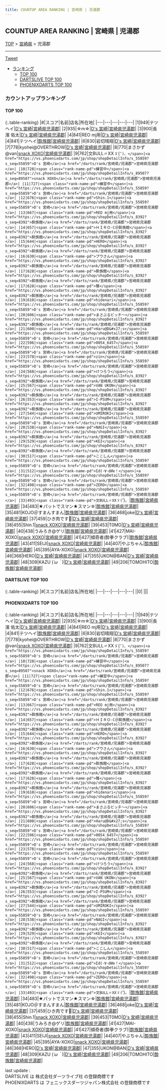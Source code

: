 ```yaml
---
title: COUNTUP AREA RANKING | 宮崎県 | 児湯郡
---
```

## COUNTUP AREA RANKING | 宮崎県 | 児湯郡

[TOP](/darts/rank/) > [宮崎県](/darts/rank/宮崎県/) > 児湯郡

___

<a href="https://twitter.com/share?ref_src=twsrc%5Etfw" data-text="COUNTUP AREA RANKING | 宮崎県児湯郡" class="twitter-share-button" data-hashtags="DARTSLIVE,PHOENIXDARTS,darts,ダーツ" data-show-count="false">Tweet</a>

* [ランキング](#カウントアップランキング)
    * [TOP 100](#top-100)
    * [DARTSLIVE TOP 100](#dartslive-top-100)
    * [PHOENIXDARTS TOP 100](#phoenixdarts-top-100)

### カウントアップランキング

#### TOP 100



{:.table-ranking}
|#|スコア|名前|店名|所在地|
|---|---|---|---|---|
|1|949|<span class="rank-name-pd">テツヘイ</span>|<a href="https://vs.phoenixdarts.com/jp/shop/shopDetailInfo/s_55859?s_seq=55859">D's 宮崎</a>|<a href="/darts/rank/宮崎県/児湯郡">宮崎県児湯郡</a>|
|2|935|<span class="rank-name-pd">☆m☆</span>|<a href="https://vs.phoenixdarts.com/jp/shop/shopDetailInfo/s_55859?s_seq=55859">D's 宮崎</a>|<a href="/darts/rank/宮崎県/児湯郡">宮崎県児湯郡</a>|
|3|900|<span class="rank-name-pd">長濱 佑太</span>|<a href="https://vs.phoenixdarts.com/jp/shop/shopDetailInfo/s_55859?s_seq=55859">D's 宮崎</a>|<a href="/darts/rank/宮崎県/児湯郡">宮崎県児湯郡</a>|
|4|841|<span class="rank-name-pd">REO mj用</span>|<a href="https://vs.phoenixdarts.com/jp/shop/shopDetailInfo/s_55859?s_seq=55859">D's 宮崎</a>|<a href="/darts/rank/宮崎県/児湯郡">宮崎県児湯郡</a>|
|4|841|<span class="rank-name-pd">テツヘイ</span>|<a href="https://vs.phoenixdarts.com/jp/shop/shopDetailInfo/s_8392?s_seq=8392">酔族館</a>|<a href="/darts/rank/宮崎県/児湯郡">宮崎県児湯郡</a>|
|6|830|<span class="rank-name-pd">岩切晴翔</span>|<a href="https://vs.phoenixdarts.com/jp/shop/shopDetailInfo/s_55859?s_seq=55859">D's 宮崎</a>|<a href="/darts/rank/宮崎県/児湯郡">宮崎県児湯郡</a>|
|7|778|<span class="rank-name-pd">kyohei@OVERTHROW</span>|<a href="https://vs.phoenixdarts.com/jp/shop/shopDetailInfo/s_55859?s_seq=55859">D's 宮崎</a>|<a href="/darts/rank/宮崎県/児湯郡">宮崎県児湯郡</a>|
|8|770|<span class="rank-name-pd">まさかず@van</span>|<a href="https://vs.phoenixdarts.com/jp/shop/shopDetailInfo/s_89507?s_seq=89507">snack XOXO</a>|<a href="/darts/rank/宮崎県/児湯郡">宮崎県児湯郡</a>|
|9|762|<span class="rank-name-pd">文BULL〃XXゞ(`’)、</span>|<a href="https://vs.phoenixdarts.com/jp/shop/shopDetailInfo/s_55859?s_seq=55859">D's 宮崎</a>|<a href="/darts/rank/宮崎県/児湯郡">宮崎県児湯郡</a>|
|10|728|<span class="rank-name-pd">練習中</span>|<a href="https://vs.phoenixdarts.com/jp/shop/shopDetailInfo/s_89507?s_seq=89507">snack XOXO</a>|<a href="/darts/rank/宮崎県/児湯郡">宮崎県児湯郡</a>|
|11|727|<span class="rank-name-pd">練習中</span>|<a href="https://vs.phoenixdarts.com/jp/shop/shopDetailInfo/s_55859?s_seq=55859">D's 宮崎</a>|<a href="/darts/rank/宮崎県/児湯郡">宮崎県児湯郡</a>|
|12|676|<span class="rank-name-pd">Shin.1</span>|<a href="https://vs.phoenixdarts.com/jp/shop/shopDetailInfo/s_55859?s_seq=55859">D's 宮崎</a>|<a href="/darts/rank/宮崎県/児湯郡">宮崎県児湯郡</a>|
|13|667|<span class="rank-name-pd">REO mj用</span>|<a href="https://vs.phoenixdarts.com/jp/shop/shopDetailInfo/s_8392?s_seq=8392">酔族館</a>|<a href="/darts/rank/宮崎県/児湯郡">宮崎県児湯郡</a>|
|14|657|<span class="rank-name-pd">ＨＩＲＯ-С＠酔族館</span>|<a href="https://vs.phoenixdarts.com/jp/shop/shopDetailInfo/s_8392?s_seq=8392">酔族館</a>|<a href="/darts/rank/宮崎県/児湯郡">宮崎県児湯郡</a>|
|15|644|<span class="rank-name-pd">HERO</span>|<a href="https://vs.phoenixdarts.com/jp/shop/shopDetailInfo/s_8392?s_seq=8392">酔族館</a>|<a href="/darts/rank/宮崎県/児湯郡">宮崎県児湯郡</a>|
|16|630|<span class="rank-name-pd">プウさん</span>|<a href="https://vs.phoenixdarts.com/jp/shop/shopDetailInfo/s_8392?s_seq=8392">酔族館</a>|<a href="/darts/rank/宮崎県/児湯郡">宮崎県児湯郡</a>|
|17|628|<span class="rank-name-pd">酔族館</span>|<a href="https://vs.phoenixdarts.com/jp/shop/shopDetailInfo/s_8392?s_seq=8392">酔族館</a>|<a href="/darts/rank/宮崎県/児湯郡">宮崎県児湯郡</a>|
|17|628|<span class="rank-name-pd">雅</span>|<a href="https://vs.phoenixdarts.com/jp/shop/shopDetailInfo/s_8392?s_seq=8392">酔族館</a>|<a href="/darts/rank/宮崎県/児湯郡">宮崎県児湯郡</a>|
|19|610|<span class="rank-name-pd">hidenari</span>|<a href="https://vs.phoenixdarts.com/jp/shop/shopDetailInfo/s_55859?s_seq=55859">D's 宮崎</a>|<a href="/darts/rank/宮崎県/児湯郡">宮崎県児湯郡</a>|
|20|606|<span class="rank-name-pd">まさぶるビッチ～</span>|<a href="https://vs.phoenixdarts.com/jp/shop/shopDetailInfo/s_8392?s_seq=8392">酔族館</a>|<a href="/darts/rank/宮崎県/児湯郡">宮崎県児湯郡</a>|
|21|600|<span class="rank-name-pd">Haru@D&#x27;s</span>|<a href="https://vs.phoenixdarts.com/jp/shop/shopDetailInfo/s_55859?s_seq=55859">D's 宮崎</a>|<a href="/darts/rank/宮崎県/児湯郡">宮崎県児湯郡</a>|
|22|596|<span class="rank-name-pd">0054_6457</span>|<a href="https://vs.phoenixdarts.com/jp/shop/shopDetailInfo/s_55859?s_seq=55859">D's 宮崎</a>|<a href="/darts/rank/宮崎県/児湯郡">宮崎県児湯郡</a>|
|23|578|<span class="rank-name-pd">zin</span>|<a href="https://vs.phoenixdarts.com/jp/shop/shopDetailInfo/s_55859?s_seq=55859">D's 宮崎</a>|<a href="/darts/rank/宮崎県/児湯郡">宮崎県児湯郡</a>|
|24|568|<span class="rank-name-pd">けつろう</span>|<a href="https://vs.phoenixdarts.com/jp/shop/shopDetailInfo/s_8392?s_seq=8392">酔族館</a>|<a href="/darts/rank/宮崎県/児湯郡">宮崎県児湯郡</a>|
|25|567|<span class="rank-name-pd">VAN UKON</span>|<a href="https://vs.phoenixdarts.com/jp/shop/shopDetailInfo/s_8392?s_seq=8392">酔族館</a>|<a href="/darts/rank/宮崎県/児湯郡">宮崎県児湯郡</a>|
|26|553|<span class="rank-name-pd">I-PSUM</span>|<a href="https://vs.phoenixdarts.com/jp/shop/shopDetailInfo/s_8392?s_seq=8392">酔族館</a>|<a href="/darts/rank/宮崎県/児湯郡">宮崎県児湯郡</a>|
|27|544|<span class="rank-name-pd">UMIROKI</span>|<a href="https://vs.phoenixdarts.com/jp/shop/shopDetailInfo/s_55859?s_seq=55859">D's 宮崎</a>|<a href="/darts/rank/宮崎県/児湯郡">宮崎県児湯郡</a>|
|28|538|<span class="rank-name-pd">NAGI</span>|<a href="https://vs.phoenixdarts.com/jp/shop/shopDetailInfo/s_8392?s_seq=8392">酔族館</a>|<a href="/darts/rank/宮崎県/児湯郡">宮崎県児湯郡</a>|
|29|529|<span class="rank-name-pd">KEI</span>|<a href="https://vs.phoenixdarts.com/jp/shop/shopDetailInfo/s_8392?s_seq=8392">酔族館</a>|<a href="/darts/rank/宮崎県/児湯郡">宮崎県児湯郡</a>|
|30|517|<span class="rank-name-pd">ここしん</span>|<a href="https://vs.phoenixdarts.com/jp/shop/shopDetailInfo/s_55859?s_seq=55859">D's 宮崎</a>|<a href="/darts/rank/宮崎県/児湯郡">宮崎県児湯郡</a>|
|31|512|<span class="rank-name-pd">Σd(･∀･dИе！</span>|<a href="https://vs.phoenixdarts.com/jp/shop/shopDetailInfo/s_55859?s_seq=55859">D's 宮崎</a>|<a href="/darts/rank/宮崎県/児湯郡">宮崎県児湯郡</a>|
|32|498|<span class="rank-name-pd">ZERO</span>|<a href="https://vs.phoenixdarts.com/jp/shop/shopDetailInfo/s_55859?s_seq=55859">D's 宮崎</a>|<a href="/darts/rank/宮崎県/児湯郡">宮崎県児湯郡</a>|
|33|493|<span class="rank-name-pd">文BULL〃XXゞ(`’)、</span>|<a href="https://vs.phoenixdarts.com/jp/shop/shopDetailInfo/s_8392?s_seq=8392">酔族館</a>|<a href="/darts/rank/宮崎県/児湯郡">宮崎県児湯郡</a>|
|34|483|<span class="rank-name-pd">★パットでスマン★スマン☆</span>|<a href="https://vs.phoenixdarts.com/jp/shop/shopDetailInfo/s_8392?s_seq=8392">酔族館</a>|<a href="/darts/rank/宮崎県/児湯郡">宮崎県児湯郡</a>|
|35|481|<span class="rank-name-pd">KOJO＠すまんすまん</span>|<a href="https://vs.phoenixdarts.com/jp/shop/shopDetailInfo/s_8392?s_seq=8392">酔族館</a>|<a href="/darts/rank/宮崎県/児湯郡">宮崎県児湯郡</a>|
|36|468|<span class="rank-name-pd">joke</span>|<a href="https://vs.phoenixdarts.com/jp/shop/shopDetailInfo/s_55859?s_seq=55859">D's 宮崎</a>|<a href="/darts/rank/宮崎県/児湯郡">宮崎県児湯郡</a>|
|37|459|<span class="rank-name-pd">ひき肉です🥹</span>|<a href="https://vs.phoenixdarts.com/jp/shop/shopDetailInfo/s_55859?s_seq=55859">D's 宮崎</a>|<a href="/darts/rank/宮崎県/児湯郡">宮崎県児湯郡</a>|
|38|455|<span class="rank-name-pd">Shin.1</span>|<a href="https://vs.phoenixdarts.com/jp/shop/shopDetailInfo/s_89507?s_seq=89507">snack XOXO</a>|<a href="/darts/rank/宮崎県/児湯郡">宮崎県児湯郡</a>|
|39|453|<span class="rank-name-pd">T0MO</span>|<a href="https://vs.phoenixdarts.com/jp/shop/shopDetailInfo/s_55859?s_seq=55859">D's 宮崎</a>|<a href="/darts/rank/宮崎県/児湯郡">宮崎県児湯郡</a>|
|40|438|<span class="rank-name-pd">うみろき@ゲリ</span>|<a href="https://vs.phoenixdarts.com/jp/shop/shopDetailInfo/s_8392?s_seq=8392">酔族館</a>|<a href="/darts/rank/宮崎県/児湯郡">宮崎県児湯郡</a>|
|41|427|<span class="rank-name-pd">MAI-XOXO</span>|<a href="https://vs.phoenixdarts.com/jp/shop/shopDetailInfo/s_89507?s_seq=89507">snack XOXO</a>|<a href="/darts/rank/宮崎県/児湯郡">宮崎県児湯郡</a>|
|41|427|<span class="rank-name-pd">傾奇者(酔拳クラブ)</span>|<a href="https://vs.phoenixdarts.com/jp/shop/shopDetailInfo/s_8392?s_seq=8392">酔族館</a>|<a href="/darts/rank/宮崎県/児湯郡">宮崎県児湯郡</a>|
|43|411|<span class="rank-name-pd">SEIJI</span>|<a href="https://vs.phoenixdarts.com/jp/shop/shopDetailInfo/s_89507?s_seq=89507">snack XOXO</a>|<a href="/darts/rank/宮崎県/児湯郡">宮崎県児湯郡</a>|
|44|407|<span class="rank-name-pd">やぶちゃん</span>|<a href="https://vs.phoenixdarts.com/jp/shop/shopDetailInfo/s_8392?s_seq=8392">酔族館</a>|<a href="/darts/rank/宮崎県/児湯郡">宮崎県児湯郡</a>|
|45|395|<span class="rank-name-pd">AYA-XOXO</span>|<a href="https://vs.phoenixdarts.com/jp/shop/shopDetailInfo/s_89507?s_seq=89507">snack XOXO</a>|<a href="/darts/rank/宮崎県/児湯郡">宮崎県児湯郡</a>|
|46|368|<span class="rank-name-pd">HERO</span>|<a href="https://vs.phoenixdarts.com/jp/shop/shopDetailInfo/s_55859?s_seq=55859">D's 宮崎</a>|<a href="/darts/rank/宮崎県/児湯郡">宮崎県児湯郡</a>|
|47|355|<span class="rank-name-pd">UKON@BAN</span>|<a href="https://vs.phoenixdarts.com/jp/shop/shopDetailInfo/s_55859?s_seq=55859">D's 宮崎</a>|<a href="/darts/rank/宮崎県/児湯郡">宮崎県児湯郡</a>|
|48|309|<span class="rank-name-pd">KAZU (*´ω｀*)</span>|<a href="https://vs.phoenixdarts.com/jp/shop/shopDetailInfo/s_55859?s_seq=55859">D's 宮崎</a>|<a href="/darts/rank/宮崎県/児湯郡">宮崎県児湯郡</a>|
|49|206|<span class="rank-name-pd">TOMOHITO</span>|<a href="https://vs.phoenixdarts.com/jp/shop/shopDetailInfo/s_8392?s_seq=8392">酔族館</a>|<a href="/darts/rank/宮崎県/児湯郡">宮崎県児湯郡</a>|


#### DARTSLIVE TOP 100



{:.table-ranking}
|#|スコア|名前|店名|所在地|
|---|---|---|---|---|
||0|<span class="rank-name-dl"> </span>|<a href=""></a>|<a href="/darts/rank//"></a>|


#### PHOENIXDARTS TOP 100



{:.table-ranking}
|#|スコア|名前|店名|所在地|
|---|---|---|---|---|
|1|949|<span class="rank-name-pd">テツヘイ</span>|<a href="https://vs.phoenixdarts.com/jp/shop/shopDetailInfo/s_55859?s_seq=55859">D's 宮崎</a>|<a href="/darts/rank/宮崎県/児湯郡">宮崎県児湯郡</a>|
|2|935|<span class="rank-name-pd">☆m☆</span>|<a href="https://vs.phoenixdarts.com/jp/shop/shopDetailInfo/s_55859?s_seq=55859">D's 宮崎</a>|<a href="/darts/rank/宮崎県/児湯郡">宮崎県児湯郡</a>|
|3|900|<span class="rank-name-pd">長濱 佑太</span>|<a href="https://vs.phoenixdarts.com/jp/shop/shopDetailInfo/s_55859?s_seq=55859">D's 宮崎</a>|<a href="/darts/rank/宮崎県/児湯郡">宮崎県児湯郡</a>|
|4|841|<span class="rank-name-pd">REO mj用</span>|<a href="https://vs.phoenixdarts.com/jp/shop/shopDetailInfo/s_55859?s_seq=55859">D's 宮崎</a>|<a href="/darts/rank/宮崎県/児湯郡">宮崎県児湯郡</a>|
|4|841|<span class="rank-name-pd">テツヘイ</span>|<a href="https://vs.phoenixdarts.com/jp/shop/shopDetailInfo/s_8392?s_seq=8392">酔族館</a>|<a href="/darts/rank/宮崎県/児湯郡">宮崎県児湯郡</a>|
|6|830|<span class="rank-name-pd">岩切晴翔</span>|<a href="https://vs.phoenixdarts.com/jp/shop/shopDetailInfo/s_55859?s_seq=55859">D's 宮崎</a>|<a href="/darts/rank/宮崎県/児湯郡">宮崎県児湯郡</a>|
|7|778|<span class="rank-name-pd">kyohei@OVERTHROW</span>|<a href="https://vs.phoenixdarts.com/jp/shop/shopDetailInfo/s_55859?s_seq=55859">D's 宮崎</a>|<a href="/darts/rank/宮崎県/児湯郡">宮崎県児湯郡</a>|
|8|770|<span class="rank-name-pd">まさかず@van</span>|<a href="https://vs.phoenixdarts.com/jp/shop/shopDetailInfo/s_89507?s_seq=89507">snack XOXO</a>|<a href="/darts/rank/宮崎県/児湯郡">宮崎県児湯郡</a>|
|9|762|<span class="rank-name-pd">文BULL〃XXゞ(`’)、</span>|<a href="https://vs.phoenixdarts.com/jp/shop/shopDetailInfo/s_55859?s_seq=55859">D's 宮崎</a>|<a href="/darts/rank/宮崎県/児湯郡">宮崎県児湯郡</a>|
|10|728|<span class="rank-name-pd">練習中</span>|<a href="https://vs.phoenixdarts.com/jp/shop/shopDetailInfo/s_89507?s_seq=89507">snack XOXO</a>|<a href="/darts/rank/宮崎県/児湯郡">宮崎県児湯郡</a>|
|11|727|<span class="rank-name-pd">練習中</span>|<a href="https://vs.phoenixdarts.com/jp/shop/shopDetailInfo/s_55859?s_seq=55859">D's 宮崎</a>|<a href="/darts/rank/宮崎県/児湯郡">宮崎県児湯郡</a>|
|12|676|<span class="rank-name-pd">Shin.1</span>|<a href="https://vs.phoenixdarts.com/jp/shop/shopDetailInfo/s_55859?s_seq=55859">D's 宮崎</a>|<a href="/darts/rank/宮崎県/児湯郡">宮崎県児湯郡</a>|
|13|667|<span class="rank-name-pd">REO mj用</span>|<a href="https://vs.phoenixdarts.com/jp/shop/shopDetailInfo/s_8392?s_seq=8392">酔族館</a>|<a href="/darts/rank/宮崎県/児湯郡">宮崎県児湯郡</a>|
|14|657|<span class="rank-name-pd">ＨＩＲＯ-С＠酔族館</span>|<a href="https://vs.phoenixdarts.com/jp/shop/shopDetailInfo/s_8392?s_seq=8392">酔族館</a>|<a href="/darts/rank/宮崎県/児湯郡">宮崎県児湯郡</a>|
|15|644|<span class="rank-name-pd">HERO</span>|<a href="https://vs.phoenixdarts.com/jp/shop/shopDetailInfo/s_8392?s_seq=8392">酔族館</a>|<a href="/darts/rank/宮崎県/児湯郡">宮崎県児湯郡</a>|
|16|630|<span class="rank-name-pd">プウさん</span>|<a href="https://vs.phoenixdarts.com/jp/shop/shopDetailInfo/s_8392?s_seq=8392">酔族館</a>|<a href="/darts/rank/宮崎県/児湯郡">宮崎県児湯郡</a>|
|17|628|<span class="rank-name-pd">酔族館</span>|<a href="https://vs.phoenixdarts.com/jp/shop/shopDetailInfo/s_8392?s_seq=8392">酔族館</a>|<a href="/darts/rank/宮崎県/児湯郡">宮崎県児湯郡</a>|
|17|628|<span class="rank-name-pd">雅</span>|<a href="https://vs.phoenixdarts.com/jp/shop/shopDetailInfo/s_8392?s_seq=8392">酔族館</a>|<a href="/darts/rank/宮崎県/児湯郡">宮崎県児湯郡</a>|
|19|610|<span class="rank-name-pd">hidenari</span>|<a href="https://vs.phoenixdarts.com/jp/shop/shopDetailInfo/s_55859?s_seq=55859">D's 宮崎</a>|<a href="/darts/rank/宮崎県/児湯郡">宮崎県児湯郡</a>|
|20|606|<span class="rank-name-pd">まさぶるビッチ～</span>|<a href="https://vs.phoenixdarts.com/jp/shop/shopDetailInfo/s_8392?s_seq=8392">酔族館</a>|<a href="/darts/rank/宮崎県/児湯郡">宮崎県児湯郡</a>|
|21|600|<span class="rank-name-pd">Haru@D&#x27;s</span>|<a href="https://vs.phoenixdarts.com/jp/shop/shopDetailInfo/s_55859?s_seq=55859">D's 宮崎</a>|<a href="/darts/rank/宮崎県/児湯郡">宮崎県児湯郡</a>|
|22|596|<span class="rank-name-pd">0054_6457</span>|<a href="https://vs.phoenixdarts.com/jp/shop/shopDetailInfo/s_55859?s_seq=55859">D's 宮崎</a>|<a href="/darts/rank/宮崎県/児湯郡">宮崎県児湯郡</a>|
|23|578|<span class="rank-name-pd">zin</span>|<a href="https://vs.phoenixdarts.com/jp/shop/shopDetailInfo/s_55859?s_seq=55859">D's 宮崎</a>|<a href="/darts/rank/宮崎県/児湯郡">宮崎県児湯郡</a>|
|24|568|<span class="rank-name-pd">けつろう</span>|<a href="https://vs.phoenixdarts.com/jp/shop/shopDetailInfo/s_8392?s_seq=8392">酔族館</a>|<a href="/darts/rank/宮崎県/児湯郡">宮崎県児湯郡</a>|
|25|567|<span class="rank-name-pd">VAN UKON</span>|<a href="https://vs.phoenixdarts.com/jp/shop/shopDetailInfo/s_8392?s_seq=8392">酔族館</a>|<a href="/darts/rank/宮崎県/児湯郡">宮崎県児湯郡</a>|
|26|553|<span class="rank-name-pd">I-PSUM</span>|<a href="https://vs.phoenixdarts.com/jp/shop/shopDetailInfo/s_8392?s_seq=8392">酔族館</a>|<a href="/darts/rank/宮崎県/児湯郡">宮崎県児湯郡</a>|
|27|544|<span class="rank-name-pd">UMIROKI</span>|<a href="https://vs.phoenixdarts.com/jp/shop/shopDetailInfo/s_55859?s_seq=55859">D's 宮崎</a>|<a href="/darts/rank/宮崎県/児湯郡">宮崎県児湯郡</a>|
|28|538|<span class="rank-name-pd">NAGI</span>|<a href="https://vs.phoenixdarts.com/jp/shop/shopDetailInfo/s_8392?s_seq=8392">酔族館</a>|<a href="/darts/rank/宮崎県/児湯郡">宮崎県児湯郡</a>|
|29|529|<span class="rank-name-pd">KEI</span>|<a href="https://vs.phoenixdarts.com/jp/shop/shopDetailInfo/s_8392?s_seq=8392">酔族館</a>|<a href="/darts/rank/宮崎県/児湯郡">宮崎県児湯郡</a>|
|30|517|<span class="rank-name-pd">ここしん</span>|<a href="https://vs.phoenixdarts.com/jp/shop/shopDetailInfo/s_55859?s_seq=55859">D's 宮崎</a>|<a href="/darts/rank/宮崎県/児湯郡">宮崎県児湯郡</a>|
|31|512|<span class="rank-name-pd">Σd(･∀･dИе！</span>|<a href="https://vs.phoenixdarts.com/jp/shop/shopDetailInfo/s_55859?s_seq=55859">D's 宮崎</a>|<a href="/darts/rank/宮崎県/児湯郡">宮崎県児湯郡</a>|
|32|498|<span class="rank-name-pd">ZERO</span>|<a href="https://vs.phoenixdarts.com/jp/shop/shopDetailInfo/s_55859?s_seq=55859">D's 宮崎</a>|<a href="/darts/rank/宮崎県/児湯郡">宮崎県児湯郡</a>|
|33|493|<span class="rank-name-pd">文BULL〃XXゞ(`’)、</span>|<a href="https://vs.phoenixdarts.com/jp/shop/shopDetailInfo/s_8392?s_seq=8392">酔族館</a>|<a href="/darts/rank/宮崎県/児湯郡">宮崎県児湯郡</a>|
|34|483|<span class="rank-name-pd">★パットでスマン★スマン☆</span>|<a href="https://vs.phoenixdarts.com/jp/shop/shopDetailInfo/s_8392?s_seq=8392">酔族館</a>|<a href="/darts/rank/宮崎県/児湯郡">宮崎県児湯郡</a>|
|35|481|<span class="rank-name-pd">KOJO＠すまんすまん</span>|<a href="https://vs.phoenixdarts.com/jp/shop/shopDetailInfo/s_8392?s_seq=8392">酔族館</a>|<a href="/darts/rank/宮崎県/児湯郡">宮崎県児湯郡</a>|
|36|468|<span class="rank-name-pd">joke</span>|<a href="https://vs.phoenixdarts.com/jp/shop/shopDetailInfo/s_55859?s_seq=55859">D's 宮崎</a>|<a href="/darts/rank/宮崎県/児湯郡">宮崎県児湯郡</a>|
|37|459|<span class="rank-name-pd">ひき肉です🥹</span>|<a href="https://vs.phoenixdarts.com/jp/shop/shopDetailInfo/s_55859?s_seq=55859">D's 宮崎</a>|<a href="/darts/rank/宮崎県/児湯郡">宮崎県児湯郡</a>|
|38|455|<span class="rank-name-pd">Shin.1</span>|<a href="https://vs.phoenixdarts.com/jp/shop/shopDetailInfo/s_89507?s_seq=89507">snack XOXO</a>|<a href="/darts/rank/宮崎県/児湯郡">宮崎県児湯郡</a>|
|39|453|<span class="rank-name-pd">T0MO</span>|<a href="https://vs.phoenixdarts.com/jp/shop/shopDetailInfo/s_55859?s_seq=55859">D's 宮崎</a>|<a href="/darts/rank/宮崎県/児湯郡">宮崎県児湯郡</a>|
|40|438|<span class="rank-name-pd">うみろき@ゲリ</span>|<a href="https://vs.phoenixdarts.com/jp/shop/shopDetailInfo/s_8392?s_seq=8392">酔族館</a>|<a href="/darts/rank/宮崎県/児湯郡">宮崎県児湯郡</a>|
|41|427|<span class="rank-name-pd">MAI-XOXO</span>|<a href="https://vs.phoenixdarts.com/jp/shop/shopDetailInfo/s_89507?s_seq=89507">snack XOXO</a>|<a href="/darts/rank/宮崎県/児湯郡">宮崎県児湯郡</a>|
|41|427|<span class="rank-name-pd">傾奇者(酔拳クラブ)</span>|<a href="https://vs.phoenixdarts.com/jp/shop/shopDetailInfo/s_8392?s_seq=8392">酔族館</a>|<a href="/darts/rank/宮崎県/児湯郡">宮崎県児湯郡</a>|
|43|411|<span class="rank-name-pd">SEIJI</span>|<a href="https://vs.phoenixdarts.com/jp/shop/shopDetailInfo/s_89507?s_seq=89507">snack XOXO</a>|<a href="/darts/rank/宮崎県/児湯郡">宮崎県児湯郡</a>|
|44|407|<span class="rank-name-pd">やぶちゃん</span>|<a href="https://vs.phoenixdarts.com/jp/shop/shopDetailInfo/s_8392?s_seq=8392">酔族館</a>|<a href="/darts/rank/宮崎県/児湯郡">宮崎県児湯郡</a>|
|45|395|<span class="rank-name-pd">AYA-XOXO</span>|<a href="https://vs.phoenixdarts.com/jp/shop/shopDetailInfo/s_89507?s_seq=89507">snack XOXO</a>|<a href="/darts/rank/宮崎県/児湯郡">宮崎県児湯郡</a>|
|46|368|<span class="rank-name-pd">HERO</span>|<a href="https://vs.phoenixdarts.com/jp/shop/shopDetailInfo/s_55859?s_seq=55859">D's 宮崎</a>|<a href="/darts/rank/宮崎県/児湯郡">宮崎県児湯郡</a>|
|47|355|<span class="rank-name-pd">UKON@BAN</span>|<a href="https://vs.phoenixdarts.com/jp/shop/shopDetailInfo/s_55859?s_seq=55859">D's 宮崎</a>|<a href="/darts/rank/宮崎県/児湯郡">宮崎県児湯郡</a>|
|48|309|<span class="rank-name-pd">KAZU (*´ω｀*)</span>|<a href="https://vs.phoenixdarts.com/jp/shop/shopDetailInfo/s_55859?s_seq=55859">D's 宮崎</a>|<a href="/darts/rank/宮崎県/児湯郡">宮崎県児湯郡</a>|
|49|206|<span class="rank-name-pd">TOMOHITO</span>|<a href="https://vs.phoenixdarts.com/jp/shop/shopDetailInfo/s_8392?s_seq=8392">酔族館</a>|<a href="/darts/rank/宮崎県/児湯郡">宮崎県児湯郡</a>|


<div class="footer border-top border-gray-light mt-5 pt-3 text-right text-gray">
    last update : <span style="font-weight: italic" id="foot_last_modified"></span><br />
    DARTSLIVE は 株式会社ダーツライブ社 の登録商標です<br />
    PHOENIXDARTS は フェニックスダーツジャパン株式会社 の登録商標です<br />
</div>

<script src="https://cdnjs.cloudflare.com/ajax/libs/jquery.tablesorter/2.31.3/js/jquery.tablesorter.min.js" integrity="sha512-qzgd5cYSZcosqpzpn7zF2ZId8f/8CHmFKZ8j7mU4OUXTNRd5g+ZHBPsgKEwoqxCtdQvExE5LprwwPAgoicguNg==" crossorigin="anonymous" referrerpolicy="no-referrer"></script>
<link rel="stylesheet" href="https://cdnjs.cloudflare.com/ajax/libs/jquery.tablesorter/2.31.3/css/theme.default.min.css" integrity="sha512-wghhOJkjQX0Lh3NSWvNKeZ0ZpNn+SPVXX1Qyc9OCaogADktxrBiBdKGDoqVUOyhStvMBmJQ8ZdMHiR3wuEq8+w==" crossorigin="anonymous" referrerpolicy="no-referrer" />
<script>
$(function() {
    $(".table-ranking").tablesorter({sortList:[[0, 0]]});
    $("#foot_last_modified").text(formatDate(new Date(document.lastModified), 'yyyy-MM-dd HH:mm:ss'));
});
</script>

<script async src="https://platform.twitter.com/widgets.js" charset="utf-8"></script>